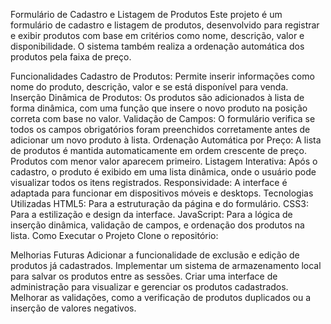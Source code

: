 Formulário de Cadastro e Listagem de Produtos
Este projeto é um formulário de cadastro e listagem de produtos, desenvolvido para registrar e exibir produtos com base em critérios como nome, descrição, valor e disponibilidade. O sistema também realiza a ordenação automática dos produtos pela faixa de preço.

Funcionalidades
Cadastro de Produtos: Permite inserir informações como nome do produto, descrição, valor e se está disponível para venda.
Inserção Dinâmica de Produtos: Os produtos são adicionados à lista de forma dinâmica, com uma função que insere o novo produto na posição correta com base no valor.
Validação de Campos: O formulário verifica se todos os campos obrigatórios foram preenchidos corretamente antes de adicionar um novo produto à lista.
Ordenação Automática por Preço: A lista de produtos é mantida automaticamente em ordem crescente de preço. Produtos com menor valor aparecem primeiro.
Listagem Interativa: Após o cadastro, o produto é exibido em uma lista dinâmica, onde o usuário pode visualizar todos os itens registrados.
Responsividade: A interface é adaptada para funcionar em dispositivos móveis e desktops.
Tecnologias Utilizadas
HTML5: Para a estruturação da página e do formulário.
CSS3: Para a estilização e design da interface.
JavaScript: Para a lógica de inserção dinâmica, validação de campos, e ordenação dos produtos na lista.
Como Executar o Projeto
Clone o repositório:

Melhorias Futuras
Adicionar a funcionalidade de exclusão e edição de produtos já cadastrados.
Implementar um sistema de armazenamento local para salvar os produtos entre as sessões.
Criar uma interface de administração para visualizar e gerenciar os produtos cadastrados.
Melhorar as validações, como a verificação de produtos duplicados ou a inserção de valores negativos.
